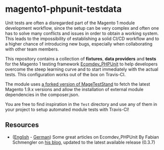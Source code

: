 # magento1-phpunit-testdata
Unit tests are often a disregarded part of the Magento 1 module development workflow, since the setup can be very complex and often one has to solve many conflicts and issues in order to obtain a working system. This leads to the impossibility of establishing a solid CI/CD workflow and to a higher chance of introducing new bugs, especially when collaborating with other team members.

This repository contains a collection of **fixtures**, **data providers** and **tests** for the Magento 1 testing framework [Ecomdev_PHPUnit](https://github.com/EcomDev/EcomDev_PHPUnit) to help developers overcome the steep learning curve and to start immediately with the actual tests. This configuration works out of the box on Travis-CI.

The module uses [a forked version of MageTestStand](https://github.com/gpaddis/MageTestStand) to fetch the latest Magento 1.9.x versions and allow the installation of external module dependencies in the composer.json.

You are free to find inspiration in the `Test` directory and use any of them in your project to setup automated module tests with Travis-CI!

## Resources
* ([English](https://www.schmengler-se.de/en/category/magento/ecomdev_phpunit/) - [German](https://www.schmengler-se.de/category/magento/ecomdev_phpunit/)) Some great articles on Ecomdev_PHPUnit By Fabian Schmengler on [his blog](https://www.schmengler-se.de/en/), updated to the latest available release (0.3.7)
